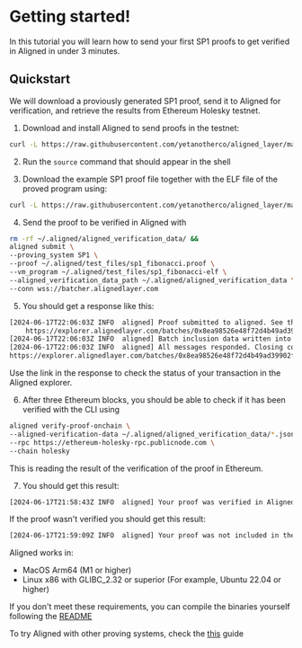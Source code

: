 # Getting started!

In this tutorial you will learn how to send your first SP1 proofs to get verified in Aligned in under 3 minutes.

## Quickstart
We will download a proviously generated SP1 proof, send it to Aligned for verification, and retrieve the results from Ethereum Holesky testnet.

1. Download and install Aligned to send proofs in the testnet:

```bash
curl -L https://raw.githubusercontent.com/yetanotherco/aligned_layer/main/batcher/aligned/install_aligned.sh | bash
```

2. Run the ```source``` command that should appear in the shell

3. Download the example SP1 proof file together with the ELF file of the proved program using:

```bash
curl -L https://raw.githubusercontent.com/yetanotherco/aligned_layer/main/batcher/aligned/get_proof_test_files.sh | bash
```

4. Send the proof to be verified in Aligned with 

```bash
rm -rf ~/.aligned/aligned_verification_data/ &&
aligned submit \
--proving_system SP1 \
--proof ~/.aligned/test_files/sp1_fibonacci.proof \
--vm_program ~/.aligned/test_files/sp1_fibonacci-elf \
--aligned_verification_data_path ~/.aligned/aligned_verification_data \
--conn wss://batcher.alignedlayer.com
```

5. You should get a response like this:

```bash
[2024-06-17T22:06:03Z INFO  aligned] Proof submitted to aligned. See the batch in the explorer:
    https://explorer.alignedlayer.com/batches/0x8ea98526e48f72d4b49ad39902fb320020d3cf02e6506c444300eb3619db4c13
[2024-06-17T22:06:03Z INFO  aligned] Batch inclusion data written into /Users/maurofab/aligned_verification_data/8ea98526e48f72d4b49ad39902fb320020d3cf02e6506c444300eb3619db4c13_225.json
[2024-06-17T22:06:03Z INFO  aligned] All messages responded. Closing connection...
https://explorer.alignedlayer.com/batches/0x8ea98526e48f72d4b49ad39902fb320020d3cf02e6506c444300eb3619db4c13```
```

Use the link in the response to check the status of your transaction in the Aligned explorer.

6. After three Ethereum blocks, you should be able to check if it has been verified with the CLI using

```bash
aligned verify-proof-onchain \
--aligned-verification-data ~/.aligned/aligned_verification_data/*.json \
--rpc https://ethereum-holesky-rpc.publicnode.com \
--chain holesky
```

This is reading the result of the verification of the proof in Ethereum.

7. You should get this result:

```bash
[2024-06-17T21:58:43Z INFO  aligned] Your proof was verified in Aligned and included in the batch!
```

If the proof wasn't verified you should get this result:

```bash
[2024-06-17T21:59:09Z INFO  aligned] Your proof was not included in the batch.
```

Aligned works in:
- MacOS Arm64 (M1 or higher)
- Linux x86 with GLIBC_2.32 or superior (For example, Ubuntu 22.04 or higher)

If you don't meet these requirements, you can compile the binaries yourself following the [README](https://github.com/yetanotherco/aligned_layer)

To try Aligned with other proving systems, check the [this]() guide